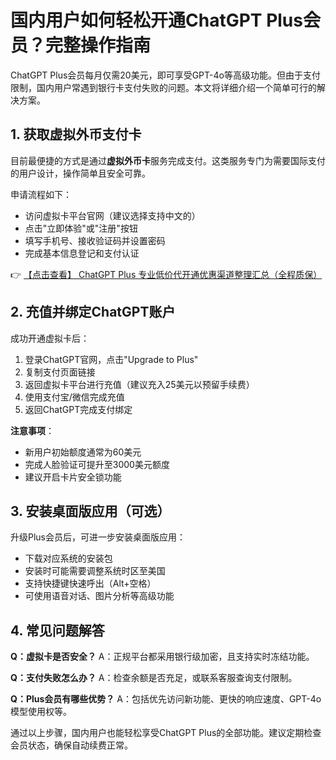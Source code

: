 # 国内用户如何轻松开通ChatGPT Plus会员？完整操作指南

ChatGPT Plus会员每月仅需20美元，即可享受GPT-4o等高级功能。但由于支付限制，国内用户常遇到银行卡支付失败的问题。本文将详细介绍一个简单可行的解决方案。

## 1. 获取虚拟外币支付卡

目前最便捷的方式是通过**虚拟外币卡**服务完成支付。这类服务专门为需要国际支付的用户设计，操作简单且安全可靠。

申请流程如下：
- 访问虚拟卡平台官网（建议选择支持中文的）
- 点击"立即体验"或"注册"按钮
- 填写手机号、接收验证码并设置密码
- 完成基本信息登记和支付认证

👉 [【点击查看】 ChatGPT Plus 专业低价代开通优惠渠道整理汇总（全程质保）](https://bit.ly/DaiKai)

## 2. 充值并绑定ChatGPT账户

成功开通虚拟卡后：
1. 登录ChatGPT官网，点击"Upgrade to Plus"
2. 复制支付页面链接
3. 返回虚拟卡平台进行充值（建议充入25美元以预留手续费）
4. 使用支付宝/微信完成充值
5. 返回ChatGPT完成支付绑定

**注意事项**：
- 新用户初始额度通常为60美元
- 完成人脸验证可提升至3000美元额度
- 建议开启卡片安全锁功能

## 3. 安装桌面版应用（可选）

升级Plus会员后，可进一步安装桌面版应用：
- 下载对应系统的安装包
- 安装时可能需要调整系统时区至美国
- 支持快捷键快速呼出（Alt+空格）
- 可使用语音对话、图片分析等高级功能

## 4. 常见问题解答

**Q：虚拟卡是否安全？**
A：正规平台都采用银行级加密，且支持实时冻结功能。

**Q：支付失败怎么办？**
A：检查余额是否充足，或联系客服查询支付限制。

**Q：Plus会员有哪些优势？**
A：包括优先访问新功能、更快的响应速度、GPT-4o模型使用权等。

通过以上步骤，国内用户也能轻松享受ChatGPT Plus的全部功能。建议定期检查会员状态，确保自动续费正常。
